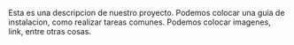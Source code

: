 Esta es una descripcion de nuestro proyecto. Podemos colocar una guia de instalacion, como realizar tareas comunes. Podemos colocar imagenes, link, entre otras cosas.
